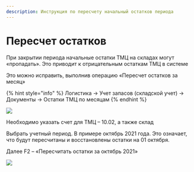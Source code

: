 ```yaml
---
description: Инструкция по пересчету начальный остатков периода
---
```


# Пересчет остатков

При закрытии периода начальные остатки ТМЦ на складах могут «пропадать». Это приводит к отрицательным остаткам ТМЦ в системе

Это можно исправить, выполнив операцию «Пересчет остатков за месяц»

{% hint style="info" %}
Логистика → Учет запасов (складской учет) → Документы → Остатки ТМЦ по месяцам
{% endhint %}

![](<../../.gitbook/assets/image (336).png>)

Необходимо указать счет для ТМЦ – 10.02, а также склад

Выбрать учетный период. В примере октябрь 2021 года. Это означает, что будут пересчитаны и восстановлены остатки на 01 октября.

Далее F2 – «Пересчитать остатки за октябрь 2021»

![](<../../.gitbook/assets/image (559).png>)
